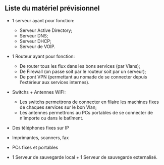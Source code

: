 ## Liste du matériel prévisionnel

- 1 serveur ayant pour fonction:
    - Serveur Active Directory;
    - Serveur DNS;
    - Serveur DHCP;
    - Serveur de VOIP.

- 1 Routeur ayant pour fonction:
    - De router tous les flux dans les bons services (par Vlans);
    - De Firewall (on passe soit par le routeur soit par un serveur);
    - De pont VPN (permettant au nomade de se connecter depuis l'extérieur aux services internes).

- Switchs + Antennes WIFI:
    - Les switchs permettrons de connecter en filaire les machines fixes de chaques services sur le bon Vlan;
    - Les antennes permettrons au PCs portables de se connecter de n'importe ou dans le batîment.

- Des téléphones fixes sur IP

- Imprimantes, scanners, fax

- PCs fixes et portables

- 1 Serveur de sauvegarde local + 1 Serveur de sauvegarde externalisé.

